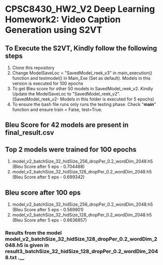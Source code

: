 # CPSC8430_HW2_V2 Deep Learning Homework2: Video Caption Generation using S2VT

## To Execute the S2VT, Kindly follow the following steps

1. Clone this repository
2. Change ModelSaveLoc = "SavedModel_reek_v3" in main_execution() function and testmodel() in Main_Exe (Set as default). Models in this version is executed for 100 epochs
3. To get Bleu score for other 50 models in SavedModel_reek_v2. Kindly Update the ModelSaveLoc to "SavedModel_reek_v2".(SavedModel_reek_v2- Models in this folder is executed for 5 epochs) 
4. To ensure the bash file runs only runs the testing phase. Check "__main__" function and ensure train = False, test=True.

## Bleu Score for 42 models are present in final_result.csv

## Top 2 models were trained for 100 epochs
1. model_v2_batchSize_32_hidSize_256_dropPer_0.2_wordDim_2048.h5 (Bleu Score after 5 eps - 0.704488)
2. model_v2_batchSize_32_hidSize_128_dropPer_0.2_wordDim_2048.h5 (Bleu Score after 5 eps - 0.699342)

## Bleu score after 100 eps
1. model_v2_batchSize_32_hidSize_256_dropPer_0.2_wordDim_2048.h5 (Bleu Score after 5 eps - 0.569901)
2. model_v2_batchSize_32_hidSize_128_dropPer_0.2_wordDim_2048.h5 (Bleu Score after 5 eps - 0.6636857)

### Results from the model **model_v2_batchSize_32_hidSize_128_dropPer_0.2_wordDim_2048.h5** is given in **result3_batchSize_32_hidSize_128_dropPer_0.2_wordDim_2048.txt .**__

